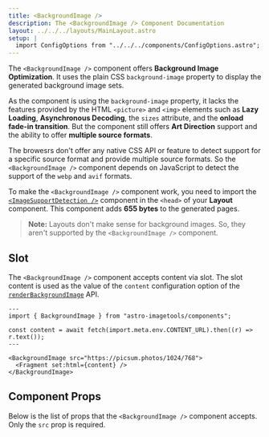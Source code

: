 ```yaml
---
title: <BackgroundImage />
description: The <BackgroundImage /> Component Documentation
layout: ../../../layouts/MainLayout.astro
setup: |
  import ConfigOptions from "../../../components/ConfigOptions.astro";
---
```


The `<BackgroundImage />` component offers **Background Image Optimization**. It uses the plain CSS `background-image` property to display the generated background image sets.

As the component is using the `background-image` property, it lacks the features provided by the HTML `<picture>` and `<img>` elements such as **Lazy Loading**, **Asynchronous Decoding**, the `sizes` attribute, and the **onload fade-in transition**. But the component still offers **Art Direction** support and the ability to offer **multiple source formats**.

The browesrs don't offer any native CSS API or feature to detect support for a specific source format and provide multiple source formats. So the `<BackgroundImage />` component depends on JavaScript to detect the support of the `webp` and `avif` formats.

To make the `<BackgroundImage />` component work, you need to import the [`<ImageSupportDetection />`](/en/components-and-apis#imagesupportdetection) component in the `<head>` of your **Layout** component. This component adds **655 bytes** to the generated pages.

> **Note:** Layouts don't make sense for background images. So, they aren't supported by the `<BackgroundImage />` component.

## Slot

The `<BackgroundImage />` component accepts content via slot. The slot content is used as the value of the `content` configuration option of the [`renderBackgroundImage`](/en/api/renderBackgroundImage) API.

```astro
---
import { BackgroundImage } from "astro-imagetools/components";

const content = await fetch(import.meta.env.CONTENT_URL).then((r) => r.text());
---

<BackgroundImage src="https://picsum.photos/1024/768">
  <Fragment set:html={content} />
</BackgroundImage>
```

## Component Props

Below is the list of props that the `<BackgroundImage />` component accepts. Only the `src` prop is required.

<ConfigOptions component="BackgroundImage" />
